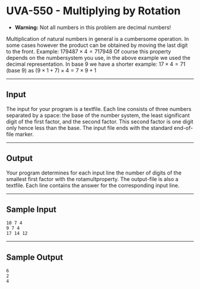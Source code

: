# UVA-550 - Multiplying by Rotation

* **Warning:** Not all numbers in this problem are decimal numbers!

Multiplication of natural numbers in general is a cumbersome operation. In some cases however the product can be obtained by moving the last digit to the front.
Example: $179487 \times 4 = 717948$
Of course this property depends on the numbersystem you use, in the above example we used the decimal representation. In base 9 we have a shorter example:
$17 \times 4 = 71$ (base 9) as $(9 \times 1 + 7) \times 4 = 7 \times 9 + 1$

---
## Input

The input for your program is a textfile. Each line consists of three numbers separated by a space: the base of the number system, the least significant digit of the first factor, and the second factor. This second factor is one digit only hence less than the base. The input file ends with the standard end-of-file marker.

---
## Output

Your program determines for each input line the number of digits of the smallest first factor with the rotamultproperty. The output-file is also a textfile. Each line contains the answer for the corresponding input line.

---
## Sample Input

```
10 7 4
9 7 4
17 14 12
```

---
## Sample Output

```
6
2
4
```